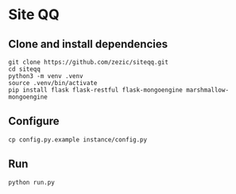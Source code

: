 # Site QQ

## Clone and install dependencies

    git clone https://github.com/zezic/siteqq.git
    cd siteqq
    python3 -m venv .venv
    source .venv/bin/activate
    pip install flask flask-restful flask-mongoengine marshmallow-mongoengine

## Configure

    cp config.py.example instance/config.py

## Run

    python run.py
